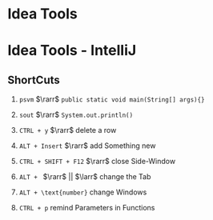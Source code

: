 # Idea Tools


# Idea Tools - IntelliJ

## ShortCuts

1. `psvm` $\rarr$ `public static void main(String[] args){}`

2. `sout` $\rarr$ `System.out.println()`

3. `CTRL + y` $\rarr$ delete a row

4. `ALT + Insert` $\rarr$ add Something new

5. `CTRL + SHIFT + F12` $\rarr$ close Side-Window

6. `ALT + ` $\rarr$ || $\larr$ change the Tab

7. `ALT + \text{number}` change Windows

8. `CTRL + p` remind Parameters in Functions
